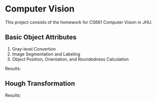 # Computer Vision

This project consists of the homework for CS661 Computer Vision in JHU.

## Basic Object Attributes

1. Gray-level Convertion
2. Image Segmentation and Labeling
3. Object Position, Orientation, and Roundedness Calculation

Results:

## Hough Transformation

Results:
